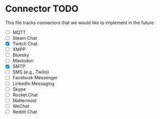 # Connector TODO

This file tracks connectors that we would like to implement in the future.

- [ ] MQTT
- [ ] Steam Chat
- [x] Twitch Chat
- [ ] XMPP
- [ ] Bluesky
- [ ] Mastodon
- [x] SMTP
- [ ] SMS (e.g., Twilio)
- [ ] Facebook Messenger
- [ ] LinkedIn Messaging
- [ ] Skype
- [ ] Rocket.Chat
- [ ] Mattermost
- [ ] WeChat
- [ ] Reddit Chat
